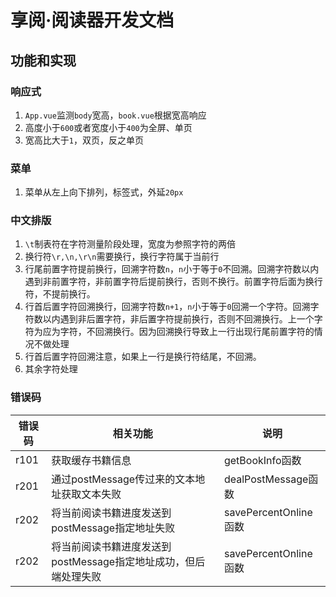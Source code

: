 # 享阅·阅读器开发文档

## 功能和实现

### 响应式
1. `App.vue`监测`body`宽高，`book.vue`根据宽高响应
2. 高度小于`600`或者宽度小于`400`为全屏、单页
3. 宽高比大于`1`，双页，反之单页

### 菜单
1. 菜单从左上向下排列，标签式，外延`20px`

### 中文排版
1. `\t`制表符在字符测量阶段处理，宽度为参照字符的两倍
2. 换行符`\r,\n,\r\n`需要换行，换行字符属于当前行
3. 行尾前置字符提前换行，回溯字符数`n`，`n`小于等于`0`不回溯。回溯字符数以内遇到非前置字符，非前置字符后提前换行，否则不换行。前置字符后面为换行符，不提前换行。
4. 行首后置字符回溯换行，回溯字符数`n+1`，`n`小于等于`0`回溯一个字符。回溯字符数以内遇到非后置字符，非后置字符提前换行，否则不回溯换行。上一个字符为应为字符，不回溯换行。因为回溯换行导致上一行出现行尾前置字符的情况不做处理
5. 行首后置字符回溯注意，如果上一行是换行符结尾，不回溯。
6. 其余字符处理

### 错误码
|错误码|相关功能|说明|
|---|---|---|
|r101|获取缓存书籍信息|getBookInfo函数|
|r201|通过postMessage传过来的文本地址获取文本失败|dealPostMessage函数|
|r202|将当前阅读书籍进度发送到postMessage指定地址失败|savePercentOnline函数|
|r202|将当前阅读书籍进度发送到postMessage指定地址成功，但后端处理失败|savePercentOnline函数|